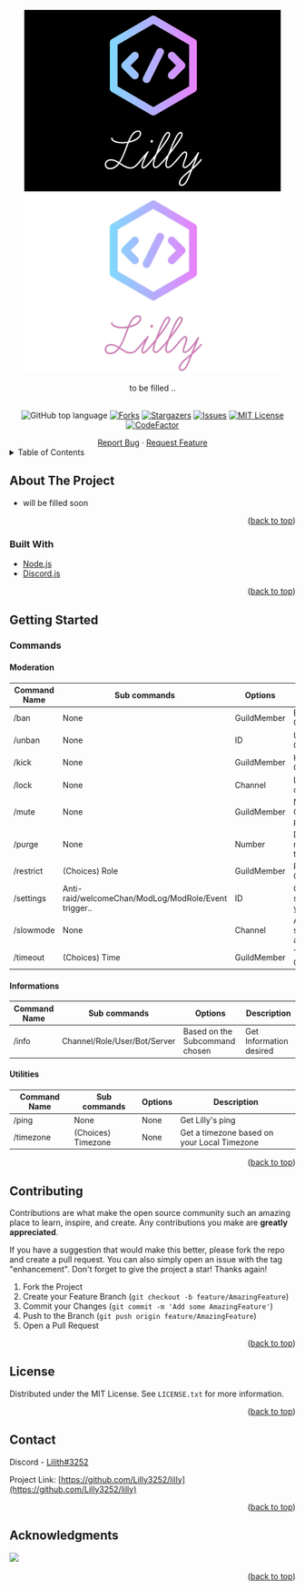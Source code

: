 <br />
<div align="center">
  <a href="https://github.com/Lilly3252/lilly/blob/main/src/Images/logo.png#gh-dark-mode-only">
    <img src="https://github.com/Lilly3252/lilly/blob/main/src/Images/logo.png#gh-dark-mode-only" alt="Logo">
  </a>
<a href="https://github.com/Lilly3252/lilly/blob/main/src/Images/logo-light.png#gh-light-mode-only">
    <img src="https://github.com/Lilly3252/lilly/blob/main/src/Images/logo-light.png#gh-light-mode-only" alt="Logo">
  </a>

  <p align="center">
    to be filled .. 
    <br />
    <a href="https://github.com/Lilly3252/lilly"><strong></strong></a>
    <br />
<div align="center"

![GitHub top language](https://img.shields.io/github/languages/top/Lilly3252/lilly)
[![Forks](https://img.shields.io/github/forks/Lilly3252/lilly)](https://github.com/Lilly3252/lilly/network)
[![Stargazers](https://img.shields.io/github/stars/Lilly3252/lilly)](https://github.com/Lilly3252/lilly/stargazers)
[![Issues](https://img.shields.io/github/issues/Lilly3252/lilly)](https://github.com/Lilly3252/lilly/issues)
[![MIT License](https://img.shields.io/github/license/Lilly3252/lilly?logo=MIT)](https://github.com/Lilly3252/lilly/blob/main/LICENSE)
[![CodeFactor](https://www.codefactor.io/repository/github/lilly3252/lilly/badge)](https://www.codefactor.io/repository/github/lilly3252/lilly)

</div>
    <a href="https://github.com/Lilly3252/lilly/issues">Report Bug</a>
    ·
    <a href="https://github.com/Lilly3252/lilly/issues">Request Feature</a>
</div>

<!-- TABLE OF CONTENTS -->
<details>
  <summary>Table of Contents</summary>
  <ol>
    <li>
      <a href="#about-the-project">About The Project</a>
      <ul>
        <li><a href="#built-with">Built With</a></li>
      </ul>
    </li>
    <li>
      <a href="#getting-started">Getting Started</a>
      <ul>
        <li><a href="#commands">Commands</a></li>
      </ul>
    </li>
    <li><a href="#contributing">Contributing</a></li>
    <li><a href="#license">License</a></li>
    <li><a href="#contact">Contact</a></li>
    <li><a href="#acknowledgments">Acknowledgments</a></li>
  </ol>
</details>

<!-- ABOUT THE PROJECT -->

## About The Project

- will be filled soon

<p align="right">(<a href="#top">back to top</a>)</p>

### Built With

- [Node.js](https://nodejs.org)
- [Discord.js](https://discord.js.org/#/)

<p align="right">(<a href="#top">back to top</a>)</p>

<!-- GETTING STARTED -->

## Getting Started

### Commands

#### Moderation

| Command Name | Sub commands                                         | Options     | Description                    |
| ------------ | ---------------------------------------------------- | ----------- | ------------------------------ |
| /ban         | None                                                 | GuildMember | Ban a GuildMember              |
| /unban       | None                                                 | ID          | Unban a GuildMember            |
| /kick        | None                                                 | GuildMember | Kick a GuildMember             |
| /lock        | None                                                 | Channel     | Lock a channel                 |
| /mute        | None                                                 | GuildMember | Mute a GuildMember permanantly |
| /purge       | None                                                 | Number      | Delete messages (1 to 100)     |
| /restrict    | (Choices) Role                                       | GuildMember | Restrict a GuildMember         |
| /settings    | Anti-raid/welcomeChan/ModLog/ModRole/Event trigger.. | ID          | Change settings for your Guild |
| /slowmode    | None                                                 | Channel     | Add slowmode to a channel      |
| /timeout     | (Choices) Time                                       | GuildMember | Timeout a GuildMember          |

#### Informations

| Command Name | Sub commands                 | Options                        | Description             |
| ------------ | ---------------------------- | ------------------------------ | ----------------------- |
| /info        | Channel/Role/User/Bot/Server | Based on the Subcommand chosen | Get Information desired |

#### Utilities

| Command Name | Sub commands       | Options | Description                                 |
| ------------ | ------------------ | ------- | ------------------------------------------- |
| /ping        | None               | None    | Get Lilly's ping                            |
| /timezone    | (Choices) Timezone | None    | Get a timezone based on your Local Timezone |

<!-- USAGE EXAMPLES -->

<p align="right">(<a href="#top">back to top</a>)</p>

<!-- CONTRIBUTING -->

## Contributing

Contributions are what make the open source community such an amazing place to learn, inspire, and create. Any contributions you make are **greatly appreciated**.

If you have a suggestion that would make this better, please fork the repo and create a pull request. You can also simply open an issue with the tag "enhancement".
Don't forget to give the project a star! Thanks again!

1. Fork the Project
2. Create your Feature Branch (`git checkout -b feature/AmazingFeature`)
3. Commit your Changes (`git commit -m 'Add some AmazingFeature'`)
4. Push to the Branch (`git push origin feature/AmazingFeature`)
5. Open a Pull Request

<p align="right">(<a href="#top">back to top</a>)</p>

<!-- LICENSE -->

## License

Distributed under the MIT License. See `LICENSE.txt` for more information.

<p align="right">(<a href="#top">back to top</a>)</p>

<!-- CONTACT -->

## Contact

Discord - [Lilith#3252](https://discord.com/users/165922734461812736)

Project Link: [https://github.com/Lilly3252/lilly](https://github.com/Lilly3252/lilly)

<p align="right">(<a href="#top">back to top</a>)</p>

<!-- ACKNOWLEDGMENTS -->

## Acknowledgments

<a href="https://github.com/Lilly3252/lilly/graphs/contributors">
  <img src="https://contrib.rocks/image?repo=Lilly3252/lilly"/>
</a>

<p align="right">(<a href="#top">back to top</a>)</p>
